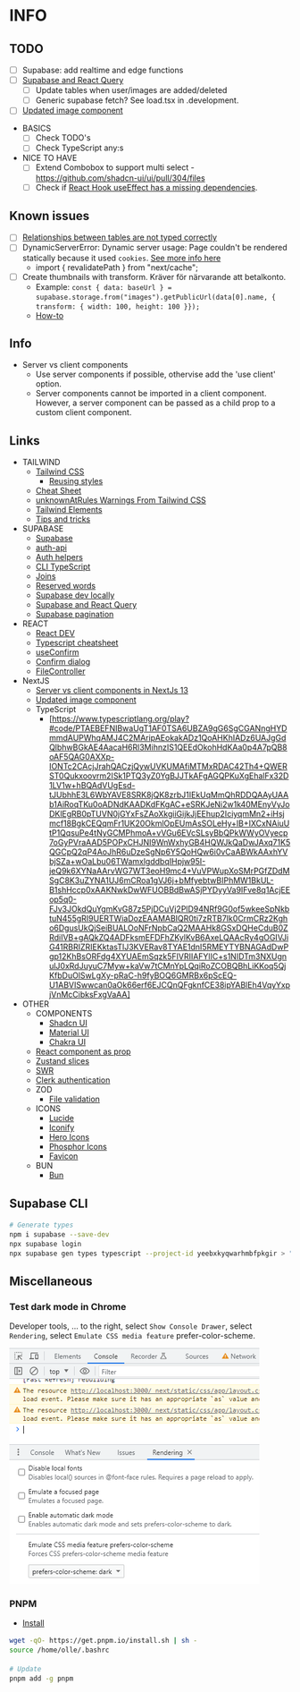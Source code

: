 # INFO

## TODO

- [ ] Supabase: add realtime and edge functions
- [ ] [Supabase and React Query](https://makerkit.dev/blog/saas/supabase-react-query)
  - [ ] Update tables when user/images are added/deleted
  - [ ] Generic supabase fetch? See load.tsx in .development.
- [ ] [Updated image component](https://github.com/vercel/next.js/tree/86d2ead1fe612432f7aee73f295a3753bd421ebe/examples/image-component)
- BASICS
  - [ ] Check TODO's
  - [ ] Check TypeScript any:s
- NICE TO HAVE
  - [ ] Extend Combobox to support multi select - https://github.com/shadcn-ui/ui/pull/304/files
  - [ ] Check if [React Hook useEffect has a missing dependencies](https://react.dev/learn/removing-effect-dependencies).

## Known issues

- [ ] [Relationships between tables are not typed correctly](https://github.com/supabase/cli/issues/736)
- [ ] DynamicServerError: Dynamic server usage: Page couldn't be rendered statically because it used `cookies`. [See more info here](https://nextjs.org/docs/messages/dynamic-server-error)
  - import { revalidatePath } from "next/cache";
- [ ] Create thumbnails with transform. Kräver för närvarande att betalkonto.
  - Example: `const { data: baseUrl } = supabase.storage.from("images").getPublicUrl(data[0].name, { transform: { width: 100, height: 100 }});`
  - [How-to](https://supabase.com/docs/reference/javascript/storage-from-getpublicurl)

## Info

- Server vs client components
  - Use server components if possible, othervise add the 'use client' option.
  - Server components cannot be imported in a client component. However, a server component can be passed as a child prop to a custom client component.

## Links

- TAILWIND
  - [Tailwind CSS](https://tailwindcss.com/)
    - [Reusing styles](https://tailwindcss.com/docs/reusing-styles)
  - [Cheat Sheet](https://tailconwindcomponents.com/cheatsheet/)
  - [unknownAtRules Warnings From Tailwind CSS](https://www.codeconcisely.com/posts/tailwind-css-unknown-at-rules/)
  - [Tailwind Elements](https://tailwind-elements.com/docs/standard/data/datatables/)
  - [Tips and tricks](https://material-minimal.com/learn/design-hacks/tips-and-tricks/)
- SUPABASE
  - [Supabase](https://supabase.com/docs/reference/javascript)
  - [auth-api](https://supabase.com/docs/reference/javascript/auth-api)
  - [Auth helpers](https://supabase.com/docs/guides/auth/auth-helpers/nextjs)
  - [CLI TypeScript](https://supabase.com/docs/reference/javascript/typescript-support)
  - [Joins](https://supabase.com/docs/guides/api/joins-and-nesting)
  - [Reserved words](https://www.postgresql.org/docs/current/sql-keywords-appendix.html)
  - [Supabase dev locally](https://supabase.com/docs/guides/cli/local-development)
  - [Supabase and React Query](https://makerkit.dev/blog/saas/supabase-react-query)
  - [Supabase pagination](https://makerkit.dev/blog/tutorials/pagination-supabase-react)
- REACT
  - [React DEV](https://react.dev/)
  - [Typescript cheatsheet](https://react-typescript-cheatsheet.netlify.app/docs/basic/getting-started/context/)
  - [useConfirm](https://devrecipes.net/custom-confirm-dialog-with-react-hooks-and-the-context-api/)
  - [Confirm dialog](https://medium.com/@kch062522/useconfirm-a-custom-react-hook-to-prompt-confirmation-before-action-f4cb746ebd4e)
  - [FileController](https://stackblitz.com/edit/input-file-react-hook-form?file=src%2FFileController.js)
- NextJS
  - [Server vs client components in NextJs 13](https://www.youtube.com/watch?v=3Dw6D_WuzSE&t=993s)
  - [Updated image component](https://github.com/vercel/next.js/tree/86d2ead1fe612432f7aee73f295a3753bd421ebe/examples/image-component)
  - TypeScript
    - [https://www.typescriptlang.org/play?#code/PTAEBEFNIBwaUgT1AF0TSA6UBZA9gG6SgCGANngHYDmmdAUPWhqAMJ4C2MAripAEokakADz1QoAHKhIADz6UAJgGdQlbhwBGkAE4AacaH6Rl3MihnzIS1QEEdOkohHdKAa0p4A7pQB8oAF5QAG0AXXp-IONTc2CAcjJrahQACzjQywUVKUMAfiMTMxRDAC42Th4+QWERST0Qukxoovrm2ISk1PTQ3yZ0YgBJJTkAFgAGQPKuXgEhalFx32D1LV1w+hBQAdVUgEsd-tJUbhhE3L6WbYAVE8SRK8jQK8zrbJ1IEkUqMmQhRDDQAAyUAAb1AiRoqTKu0oADNdKAADKdFKgAC+eSRKJeNi2w1k40MEnyVyJoDKlEgRB0pTUVN0jGYxFsZAoXkgiiGijkJjEEhup2IciyqmMn2+iHsjmcf18BgkCEQqmFr1UK20OkmlOpEUmAsSOLeHy+lB+IXCxNAiuUtP1QqsuPe4tNyGCMPhmoA+vVGu6EVcSLsyBbQPkWWyOVyecp7oGyPVraAAD5POPxCHJNI9WnWxhyGB4HQWJkQaDwJAxq71K5QGCpQ2qP4AoJhR6uDzeSgNp6Y5QoHQw6i0vCaABWkAAxhYVbjSZa+wOaLbu06TWamxlgddbqIHpjw95I-jeQ9k6XYNaAArvWG7WT3eoH9mc4+VuVPWupXoSMrPGfZDdMSgC8K3uZYNA1UJ6mCRoa1gVJ6j+bMfyebtwBIPhMW1BkUL-B1shHccp0xAAKNwkDwWFUOBBdBwASjPYDyyVa9IFve8q1AcjEEop5q0-FJv3JOkdQuYgmKvG87z5PjDCuVj2PlD94NRf9G0of5wkeeSpNkbtuN455gRI9UERTWiaDozEAAMABIQR0ti7zRTB7Ik0CrmCRz2Kgho6DgusUkQjSeiBUALOoNFrNpbCaQ2MAAHk8GSxDQHeCduB0ZRdiIVB+gAQkZQ4ADFksmEFDFhZKylKvB6AxeLQAAcRy4gOGIVJiG41RBRIZRIEKktasTIJ3KVERav8TYAE1dnI5RMEYTYBNAGAdDwPgp12KhBsORFdg4XYUAEmSqzk5FIVRIIAFYlIC+s1NIDTm3NXUgnulJ0xRdJuyuC7Myw+kaVw7tCMnYpLQqiRoZCOBQBhLiKKoq5QjKfbDuOlSwLgXy-pRaC-h9fyBOQ6GMRBx6pScEQ-U1ABVISwwcan0aOk66erf6EJCQnQFgknfCE38ipYABlEh4VqyYxpjVnMcCibksFxgVaAA]
- OTHER
  - COMPONENTS
    - [Shadcn UI](https://ui.shadcn.com/)
    - [Material UI](https://mui.com/material-ui/)
    - [Chakra UI](https://chakra-ui.com/)
  - [React component as prop](https://www.developerway.com/posts/react-component-as-prop-the-right-way)
  - [Zustand slices](https://github.com/pmndrs/zustand/blob/main/docs/guides/slices-pattern.md)
  - [SWR](https://swr.vercel.app/)
  - [Clerk authentication](https://clerk.com/)
  - ZOD
    - [File validation](https://github.com/colinhacks/zod/issues/387#issuecomment-1712177211)
  - ICONS
    - [Lucide](https://lucide.dev/icons/)
    - [Iconify](https://iconify.design/)
    - [Hero Icons](https://heroicons.com/)
    - [Phosphor Icons](https://phosphoricons.com/)
    - [Favicon](https://realfavicongenerator.net/)
  - BUN
    - [Bun](https://bun.sh/)

## Supabase CLI

```sh
# Generate types
npm i supabase --save-dev
npx supabase login
npx supabase gen types typescript --project-id yeebxkyqwarhmbfpkgir > "./src/lib/database.types.ts"
```

## Miscellaneous

### Test dark mode in Chrome

Developer tools, ... to the right, select `Show Console Drawer`, select `Rendering`, select `Emulate CSS media feature` prefer-color-scheme.

![Test dark mode in Chrome](./doc/test-dark-mode-in-chrome.png)

### PNPM

- [Install](https://pnpm.io/installation)

```sh
wget -qO- https://get.pnpm.io/install.sh | sh -
source /home/olle/.bashrc

# Update
pnpm add -g pnpm
```
